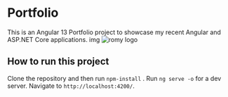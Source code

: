 # Portfolio

This is an Angular 13 Portfolio project to showcase my recent Angular and ASP.NET Core applications.
 img ![romy logo](https://github.com/codebangla/portfolio/blob/master/src/assets/img/portfolio/romy-portfolio.png)

## How to run this project

Clone the repository and then run `npm-install` .
Run `ng serve -o` for a dev server. Navigate to `http://localhost:4200/`.


